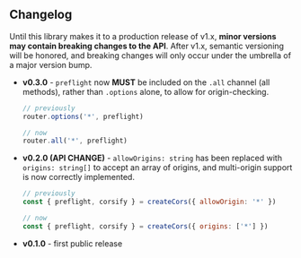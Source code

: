 ## Changelog
Until this library makes it to a production release of v1.x, **minor versions may contain breaking changes to the API**.  After v1.x, semantic versioning will be honored, and breaking changes will only occur under the umbrella of a major version bump.

- **v0.3.0** - `preflight` now **MUST** be included on the `.all` channel (all methods), rather than `.options` alone, to allow for origin-checking.
  ```js
  // previously
  router.options('*', preflight)

  // now
  router.all('*', preflight)
  ```
- **v0.2.0 (API CHANGE)** - `allowOrigins: string` has been replaced with `origins: string[]` to accept an array of origins, and multi-origin support is now correctly implemented.
  ```js
  // previously
  const { preflight, corsify } = createCors({ allowOrigin: '*' })

  // now
  const { preflight, corsify } = createCors({ origins: ['*'] })
  ```
- **v0.1.0** - first public release
